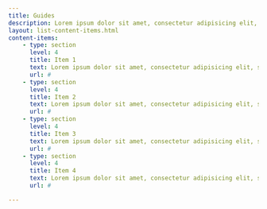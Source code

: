 ```yaml
---
title: Guides
description: Lorem ipsum dolor sit amet, consectetur adipisicing elit, sed do eiusmod tempor incididunt ut labore et dolore magna aliqua. Ut enim ad minim veniam, quis nostrud exercitation ullamco laboris nisi ut aliquip ex ea commodo.
layout: list-content-items.html
content-items:
    - type: section
      level: 4
      title: Item 1
      text: Lorem ipsum dolor sit amet, consectetur adipisicing elit, sed do eiusmod
      url: #
    - type: section
      level: 4
      title: Item 2
      text: Lorem ipsum dolor sit amet, consectetur adipisicing elit, sed do eiusmod
      url: #
    - type: section
      level: 4
      title: Item 3
      text: Lorem ipsum dolor sit amet, consectetur adipisicing elit, sed do eiusmod
      url: #
    - type: section
      level: 4
      title: Item 4
      text: Lorem ipsum dolor sit amet, consectetur adipisicing elit, sed do eiusmod
      url: #

---
```



